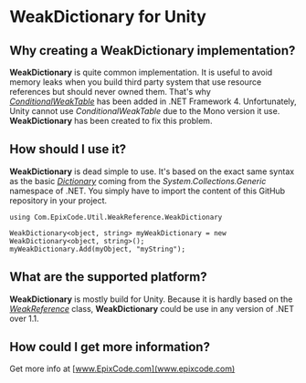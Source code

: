 WeakDictionary for Unity
==============

Why creating a WeakDictionary implementation?
--------------
**WeakDictionary** is quite common implementation. It is useful to avoid memory leaks when you build third party system that use resource references but should never owned them. That's why [*ConditionalWeakTable*](http://msdn.microsoft.com/en-us/library/dd287757(v=vs.110).aspx) has been added in .NET Framework 4. Unfortunately, Unity cannot use *ConditionalWeakTable* due to the Mono version it use. **WeakDictionary** has been created to fix this problem.

How should I use it?
--------------
**WeakDictionary** is dead simple to use. It's based on the exact same syntax as the basic [*Dictionary*](http://msdn.microsoft.com/en-us/library/xfhwa508(v=vs.110).aspx) coming from the *System.Collections.Generic* namespace of .NET. You simply have to import the content of this GitHub repository in your project.

	using Com.EpixCode.Util.WeakReference.WeakDictionary

	WeakDictionary<object, string> myWeakDictionary = new WeakDictionary<object, string>();
    myWeakDictionary.Add(myObject, "myString");

What are the supported platform?
--------------
**WeakDictionary** is mostly build for Unity. Because it is hardly based on the [*WeakReference*](http://msdn.microsoft.com/en-us/library/system.weakreference(v=vs.110).aspx) class, **WeakDictionary** could be use in any version of .NET over 1.1.

How could I get more information?
--------------
Get more info at [www.EpixCode.com](www.epixcode.com)